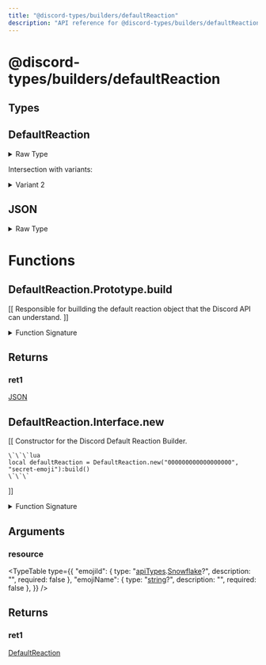 ```yaml
---
title: "@discord-types/builders/defaultReaction"
description: "API reference for @discord-types/builders/defaultReaction"
---
```


<div id="@discord-types/builders/defaultReaction"></div>

# @discord-types/builders/defaultReaction

<div id="Types"></div>

## Types

<div id="DefaultReaction"></div>

## DefaultReaction

<details>
<summary>Raw Type</summary>

```luau
type DefaultReaction = DefaultReaction.Prototype, & {
	emojiId: apiTypes.Snowflake?,

	emojiName: string?
}
```

</details>

Intersection with variants:

<details>
<summary>Variant 2</summary>

<TypeTable
	type={{
		"emojiId": {
			type: "[apiTypes](#module.apiTypes).[Snowflake](#Snowflake)?",
			description: "",
			required: false
		},
		"emojiName": {
			type: "[string](#string)?",
			description: "",
			required: false
		},
	}}
/>
</details>

<div id="JSON"></div>

## JSON

<details>
<summary>Raw Type</summary>

```luau
type JSON = DefaultReaction.Prototype.build(nil :: any),
```

</details>

<div id="Functions"></div>

# Functions

<div id="DefaultReaction.Prototype.build"></div>

## DefaultReaction.Prototype.build

\[\[
	Responsible for buillding the default reaction object that the Discord API can understand.
\]\]

<details>
<summary>Function Signature</summary>

```luau
--[[
	Responsible for buillding the default reaction object that the Discord API can understand.
]]
function DefaultReaction.Prototype.build(self: DefaultReaction) -> JSON end
```

</details>

<div id="Returns"></div>

## Returns

<div id="ret1"></div>

### ret1

[JSON](#JSON)<div id="DefaultReaction.Interface.new"></div>

## DefaultReaction.Interface.new

\[\[
	Constructor for the Discord Default Reaction Builder.

	\`\`\`lua
	local defaultReaction = DefaultReaction.new("000000000000000000", "secret-emoji"):build()
	\`\`\`
\]\]

<details>
<summary>Function Signature</summary>

```luau
--[[
	Constructor for the Discord Default Reaction Builder.

	\`\`\`lua
	local defaultReaction = DefaultReaction.new("000000000000000000", "secret-emoji"):build()
	\`\`\`
]]
function DefaultReaction.Interface.new(resource: {
		emojiId: apiTypes.Snowflake?,

		emojiName: string?
	}) -> DefaultReaction end
```

</details>

<div id="Arguments"></div>

## Arguments

<div id="resource"></div>

### resource

<TypeTable
	type={{
		"emojiId": {
			type: "[apiTypes](#module.apiTypes).[Snowflake](#Snowflake)?",
			description: "",
			required: false
		},
		"emojiName": {
			type: "[string](#string)?",
			description: "",
			required: false
		},
	}}
/>
<div id="Returns"></div>

## Returns

<div id="ret1"></div>

### ret1

[DefaultReaction](#DefaultReaction)